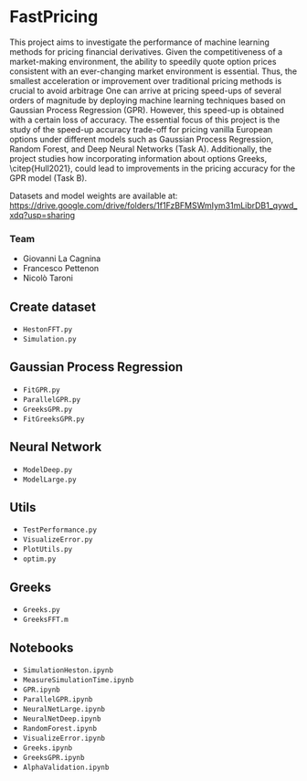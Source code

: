# FastPricing
This project aims to investigate the performance of machine learning methods for pricing financial derivatives. 
Given the competitiveness of a market-making environment, the ability to speedily quote option prices consistent with an ever-changing market environment is essential. Thus, the smallest acceleration or improvement over traditional pricing methods is crucial to avoid arbitrage One can arrive at pricing speed-ups of several orders of magnitude by deploying machine learning techniques based on Gaussian Process Regression (GPR). However, this speed-up is obtained with a certain loss of accuracy. 
The essential focus of this project is the study of the speed-up accuracy trade-off for pricing vanilla European options under different models such as Gaussian Process Regression, Random Forest, and Deep Neural Networks (Task A). Additionally, the project studies how incorporating information about options Greeks, \citep{Hull2021}, could lead to improvements in the pricing accuracy for the GPR model (Task B).

Datasets and model weights are available at: https://drive.google.com/drive/folders/1f1FzBFMSWmIym31mLibrDB1_qywd_xdq?usp=sharing

### Team
- Giovanni La Cagnina
- Francesco Pettenon
- Nicolò Taroni

## Create dataset
- `HestonFFT.py`
- `Simulation.py`

## Gaussian Process Regression
- `FitGPR.py`
- `ParallelGPR.py`
- `GreeksGPR.py`
- `FitGreeksGPR.py`

## Neural Network
- `ModelDeep.py`
- `ModelLarge.py`

## Utils
- `TestPerformance.py`
- `VisualizeError.py`
- `PlotUtils.py`
- `optim.py`

## Greeks
- `Greeks.py`
- `GreeksFFT.m`


## Notebooks
- `SimulationHeston.ipynb`
- `MeasureSimulationTime.ipynb`
- `GPR.ipynb`
- `ParallelGPR.ipynb`
- `NeuralNetLarge.ipynb`
- `NeuralNetDeep.ipynb`
- `RandomForest.ipynb`
- `VisualizeError.ipynb`
- `Greeks.ipynb`
- `GreeksGPR.ipynb`
- `AlphaValidation.ipynb`


